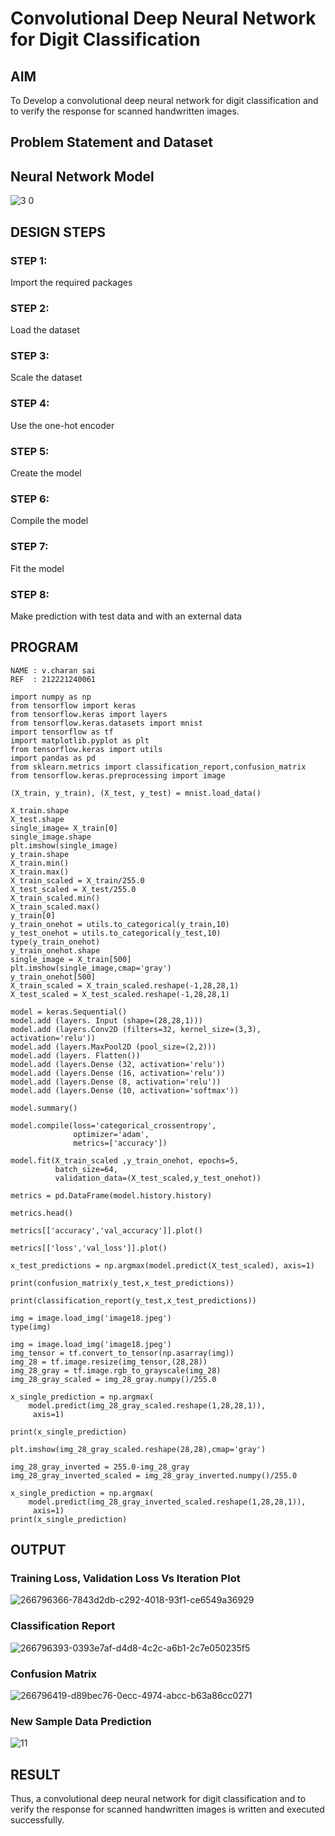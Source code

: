 # Convolutional Deep Neural Network for Digit Classification

## AIM

To Develop a convolutional deep neural network for digit classification and to verify the response for scanned handwritten images.

## Problem Statement and Dataset

## Neural Network Model


![3 0](https://github.com/charansai0/mnist-classification/assets/94296221/9c9eba07-d435-4dda-ac7d-5796cf049a61)


## DESIGN STEPS
### STEP 1: 
Import the required packages
### STEP 2: 
Load the dataset
### STEP 3: 
Scale the dataset
### STEP 4:
Use the one-hot encoder
### STEP 5:
Create the model
### STEP 6:
Compile the model
### STEP 7:
Fit the model
### STEP 8: 
Make prediction with test data and with an external data

## PROGRAM
~~~
NAME : v.charan sai
REF  : 212221240061
~~~
~~~
import numpy as np
from tensorflow import keras
from tensorflow.keras import layers
from tensorflow.keras.datasets import mnist
import tensorflow as tf
import matplotlib.pyplot as plt
from tensorflow.keras import utils
import pandas as pd
from sklearn.metrics import classification_report,confusion_matrix
from tensorflow.keras.preprocessing import image

(X_train, y_train), (X_test, y_test) = mnist.load_data()

X_train.shape
X_test.shape
single_image= X_train[0]
single_image.shape
plt.imshow(single_image)
y_train.shape
X_train.min()
X_train.max()
X_train_scaled = X_train/255.0
X_test_scaled = X_test/255.0
X_train_scaled.min()
X_train_scaled.max()
y_train[0]
y_train_onehot = utils.to_categorical(y_train,10)
y_test_onehot = utils.to_categorical(y_test,10)
type(y_train_onehot)
y_train_onehot.shape
single_image = X_train[500]
plt.imshow(single_image,cmap='gray')
y_train_onehot[500]
X_train_scaled = X_train_scaled.reshape(-1,28,28,1)
X_test_scaled = X_test_scaled.reshape(-1,28,28,1)

model = keras.Sequential()
model.add (layers. Input (shape=(28,28,1)))
model.add (layers.Conv2D (filters=32, kernel_size=(3,3), activation='relu')) 
model.add (layers.MaxPool2D (pool_size=(2,2)))
model.add (layers. Flatten())
model.add (layers.Dense (32, activation='relu'))
model.add (layers.Dense (16, activation='relu'))
model.add (layers.Dense (8, activation='relu'))
model.add (layers.Dense (10, activation='softmax'))

model.summary()

model.compile(loss='categorical_crossentropy',
              optimizer='adam',
              metrics=['accuracy'])

model.fit(X_train_scaled ,y_train_onehot, epochs=5,
          batch_size=64, 
          validation_data=(X_test_scaled,y_test_onehot))

metrics = pd.DataFrame(model.history.history)

metrics.head()

metrics[['accuracy','val_accuracy']].plot()

metrics[['loss','val_loss']].plot()

x_test_predictions = np.argmax(model.predict(X_test_scaled), axis=1)

print(confusion_matrix(y_test,x_test_predictions))

print(classification_report(y_test,x_test_predictions))

img = image.load_img('image18.jpeg')
type(img)

img = image.load_img('image18.jpeg')
img_tensor = tf.convert_to_tensor(np.asarray(img))
img_28 = tf.image.resize(img_tensor,(28,28))
img_28_gray = tf.image.rgb_to_grayscale(img_28)
img_28_gray_scaled = img_28_gray.numpy()/255.0

x_single_prediction = np.argmax(
    model.predict(img_28_gray_scaled.reshape(1,28,28,1)),
     axis=1)

print(x_single_prediction)

plt.imshow(img_28_gray_scaled.reshape(28,28),cmap='gray')

img_28_gray_inverted = 255.0-img_28_gray
img_28_gray_inverted_scaled = img_28_gray_inverted.numpy()/255.0

x_single_prediction = np.argmax(
    model.predict(img_28_gray_inverted_scaled.reshape(1,28,28,1)),
     axis=1)   
print(x_single_prediction)
~~~
## OUTPUT

### Training Loss, Validation Loss Vs Iteration Plot
![266796366-7843d2db-c292-4018-93f1-ce6549a36929](https://github.com/charansai0/mnist-classification/assets/94296221/10bb88ee-07ff-4524-b51b-c9e4d8c26dd4)



### Classification Report
![266796393-0393e7af-d4d8-4c2c-a6b1-2c7e050235f5](https://github.com/charansai0/mnist-classification/assets/94296221/0c9830e9-1c6f-44d7-a0bd-84583cf8acb5)

### Confusion Matrix
![266796419-d89bec76-0ecc-4974-abcc-b63a86cc0271](https://github.com/charansai0/mnist-classification/assets/94296221/7db1d4e5-d7b0-4156-9f2b-e0f30ab4046c)
### New Sample Data Prediction
![11](https://github.com/charansai0/mnist-classification/assets/94296221/88de661e-00c6-4f45-a901-05b4ed2fb468)



## RESULT
Thus, a convolutional deep neural network for digit classification and to verify the response for scanned handwritten images is written and executed successfully.
